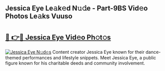 ## Jessica Eye Le𝚊k𝚎d N𝚞𝚍e - Part-9BS Vid𝚎o Photos Le𝚊ks Vuuso

# <h2><a href="http://fbdknu.evod.top/?m=Jessica+Eye">🔗 👉🔴 Jessica Eye Vid𝚎o Ph𝚘t𝚘s</a></h2>

[![Jessica Eye N𝚞d𝚎s](https://i.imgur.com/8V9OHl7.gif)](http://fbdknu.evod.top/?m=Jessica+Eye)
Content creator Jessica Eye known for their dance-themed performances and lifestyle snippets. Meet Jessica Eye, a public figure known for his charitable deeds and community involvement. 
